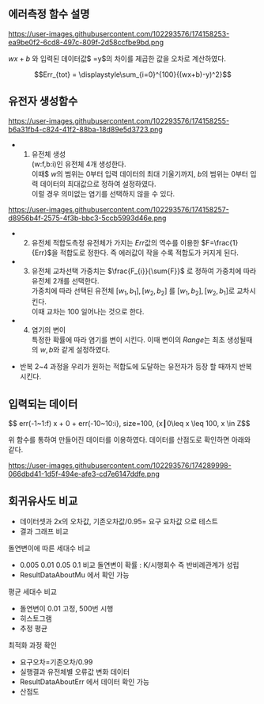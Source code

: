## 에러측정 함수 설명
https://user-images.githubusercontent.com/102293576/174158253-ea9be0f2-6cd8-497c-809f-2d58ccfbe9bd.png

$wx+b$ 와 입력된 데이터값$ =y$의 차이를 제곱한 값을 오차로 계산하였다.  

$$Err_{tot} = \displaystyle\sum_{i=0}^{100}{(wx+b)-y)^2}$$    


## 유전자 생성함수
https://user-images.githubusercontent.com/102293576/174158255-b6a31fb4-c824-41f2-88ba-18d89e5d3723.png  
  
- 1. 유전체 생성  
(w:f,b:i)인 유전체 4개 생성한다.  
이때$ $w$의 범위는 $0$부터 입력 데이터의 최대 기울기까지, $b$의 범위는 0부터 입력 데이터의 최대값으로 정하여 설정하였다.  
이럴 경우 의미없는 염기를 선택하지 않을 수 있다.  
 
https://user-images.githubusercontent.com/102293576/174158257-d8956b4f-2575-4f3b-bbc3-5ccb5993d46e.png  
  
- 2. 유전체 적합도측정
유전체가 가지는 $Err$값의 역수를 이용한 $F=\frac{1}{Err}$을 적합도로 정한다.  즉 에러값이 작을 수록 적합도가 커지게 된다.
  
- 3. 유전체 교차선택
가중치는 $\frac{F_{i}}{\sum{F}}$ 로 정하여 가중치에 따라 유전체 2개를 선택한다.  
가중치에 따라 선택된 유전체 $[w_{1},b_{1}], [w_{2},b_{2}]$ 를 $[w_{1},b_{2}], [w_{2},b_{1}]$로 교차시킨다.  
이때 교차는 $100%$ 일어나는 것으로 한다.
  
- 4. 염기의 변이  
특정한 확률에 따라 염기를 변이 시킨다. 이때 변이의 $Range$는 최초 생성될때의 $w,b$와 같게 설정하였다.  


- 반복
2~4 과정을 우리가 원하는 적합도에 도달하는 유전자가 등장 할 때까지 반복시킨다.  

## 입력되는 데이터  
  
$$ err(-1~1:f) x + 0 + err(-10~10:i}, size=100, {x┃0\leq x \leq 100, x \in Z$$  
  
위 함수를 통하여 만들어진 데이터를 이용하였다. 데이터를 산점도로 확인하면 아래와 같다.  
  
https://user-images.githubusercontent.com/102293576/174289998-066dbd41-1d5f-494e-afe3-cd7e6147ddfe.png  
  

## 회귀유사도 비교
- 데이터셋과 2x의 오차값, 기존오차값/0.95= 요구 요차값 으로 테스트
- 결과 그래프 비교

돌연변이에 따른 세대수 비교
- 0.005 0.01 0.05 0.1 비교 돌연변이 확률 : K/시행회수 즉 반비례관계가 성립
- ResultDataAboutMu 에서 확인 가능

평균 세대수 비교
- 돌연변이 0.01 고정, 500번 시행
- 히스토그램
- 추정 평균

최적화 과정 확인
- 요구오차=기존오차/0.99
- 실행결과 유전체별 오류값 변화 데이터
- ResultDataAboutErr 에서 데이터 확인 가능
- 산점도 

